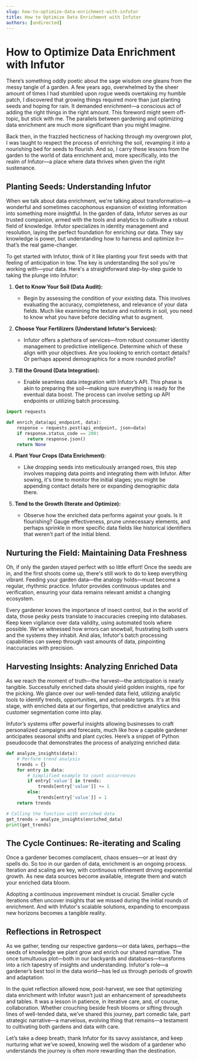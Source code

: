 ```yaml
---
slug: how-to-optimize-data-enrichment-with-infutor
title: How to Optimize Data Enrichment with Infutor
authors: [undirected]
---
```



# How to Optimize Data Enrichment with Infutor

There’s something oddly poetic about the sage wisdom one gleans from the messy tangle of a garden. A few years ago, overwhelmed by the sheer amount of times I had stumbled upon rogue weeds overtaking my humble patch, I discovered that growing things required more than just planting seeds and hoping for rain. It demanded enrichment—a conscious act of adding the right things in the right amount. This foreword might seem off-topic, but stick with me. The parallels between gardening and optimizing data enrichment are much more significant than you might imagine.

Back then, in the frazzled hecticness of hacking through my overgrown plot, I was taught to respect the process of enriching the soil, revamping it into a nourishing bed for seeds to flourish. And so, I carry these lessons from the garden to the world of data enrichment and, more specifically, into the realm of Infutor—a place where data thrives when given the right sustenance.

## Planting Seeds: Understanding Infutor

When we talk about data enrichment, we're talking about transformation—a wonderful and sometimes cacophonous expansion of existing information into something more insightful. In the garden of data, Infutor serves as our trusted companion, armed with the tools and analytics to cultivate a robust field of knowledge. Infutor specializes in identity management and resolution, laying the perfect foundation for enriching our data. They say knowledge is power, but understanding how to harness and optimize it—that’s the real game-changer.

To get started with Infutor, think of it like planting your first seeds with that feeling of anticipation in tow. The key is understanding the soil you're working with—your data. Here's a straightforward step-by-step guide to taking the plunge into Infutor:

1. **Get to Know Your Soil (Data Audit):**
   - Begin by assessing the condition of your existing data. This involves evaluating the accuracy, completeness, and relevance of your data fields. Much like examining the texture and nutrients in soil, you need to know what you have before deciding what to augment.
   
2. **Choose Your Fertilizers (Understand Infutor's Services):**
   - Infutor offers a plethora of services—from robust consumer identity management to predictive intelligence. Determine which of these align with your objectives. Are you looking to enrich contact details? Or perhaps append demographics for a more rounded profile?
   
3. **Till the Ground (Data Integration):**
   - Enable seamless data integration with Infutor’s API. This phase is akin to preparing the soil—making sure everything is ready for the eventual data boost. The process can involve setting up API endpoints or utilizing batch processing.
```python
import requests

def enrich_data(api_endpoint, data):
    response = requests.post(api_endpoint, json=data)
    if response.status_code == 200:
        return response.json()
    return None
```

4. **Plant Your Crops (Data Enrichment):**
   - Like dropping seeds into meticulously arranged rows, this step involves mapping data points and integrating them with Infutor. After sowing, it's time to monitor the initial stages; you might be appending contact details here or expanding demographic data there.
   
5. **Tend to the Growth (Iterate and Optimize):**
   - Observe how the enriched data performs against your goals. Is it flourishing? Gauge effectiveness, prune unnecessary elements, and perhaps sprinkle in more specific data fields like historical identifiers that weren't part of the initial blend.

## Nurturing the Field: Maintaining Data Freshness

Oh, if only the garden stayed perfect with so little effort! Once the seeds are in, and the first shoots come up, there's still work to do to keep everything vibrant. Feeding your garden data—the analogy holds—must become a regular, rhythmic practice. Infutor provides continuous updates and verification, ensuring your data remains relevant amidst a changing ecosystem.

Every gardener knows the importance of insect control, but in the world of data, those pesky pests translate to inaccuracies creeping into databases. Keep keen vigilance over data validity, using automated tools where possible. We’ve witnessed how errors can snowball, frustrating both users and the systems they inhabit. And alas, Infutor's batch processing capabilities can sweep through vast amounts of data, pinpointing inaccuracies with precision.

## Harvesting Insights: Analyzing Enriched Data

As we reach the moment of truth—the harvest—the anticipation is nearly tangible. Successfully enriched data should yield golden insights, ripe for the picking. We glance over our well-tended data field, utilizing analytic tools to identify trends, opportunities, and actionable targets. It's at this stage, with enriched data at our fingertips, that predictive analytics and customer segmentation come into play.

Infutor’s systems offer powerful insights allowing businesses to craft personalized campaigns and forecasts, much like how a capable gardener anticipates seasonal shifts and plant cycles. Here’s a snippet of Python pseudocode that demonstrates the process of analyzing enriched data:

```python
def analyze_insights(data):
    # Perform trend analysis
    trends = {}
    for entry in data:
        # Simplified example to count occurrences
        if entry['value'] in trends:
            trends[entry['value']] += 1
        else:
            trends[entry['value']] = 1
    return trends

# Calling the function with enriched data
get_trends = analyze_insights(enriched_data)
print(get_trends)
```

## The Cycle Continues: Re-iterating and Scaling

Once a gardener becomes complacent, chaos ensues—or at least dry spells do. So too in our garden of data, enrichment is an ongoing process. Iteration and scaling are key, with continuous refinement driving exponential growth. As new data sources become available, integrate them and watch your enriched data bloom.

Adopting a continuous improvement mindset is crucial. Smaller cycle iterations often uncover insights that we missed during the initial rounds of enrichment. And with Infutor's scalable solutions, expanding to encompass new horizons becomes a tangible reality.

## Reflections in Retrospect

As we gather, tending our respective gardens—or data lakes, perhaps—the seeds of knowledge we plant grow and enrich our shared narrative. The once tumultuous plot—both in our backyards and databases—transforms into a rich tapestry of insights and understanding. Infutor's role—a gardener’s best tool in the data world—has led us through periods of growth and adaptation.

In the quiet reflection allowed now, post-harvest, we see that optimizing data enrichment with Infutor wasn’t just an enhancement of spreadsheets and tables. It was a lesson in patience, in iterative care, and, of course, collaboration. Whether crouching beside fresh blooms or sifting through lines of well-tended data, we’ve shared this journey, part comedic tale, part strategic narrative—a marvelous, evolving thing that remains—a testament to cultivating both gardens and data with care.

Let’s take a deep breath, thank Infutor for its savvy assistance, and keep nurturing what we’ve sowed, knowing well the wisdom of a gardener who understands the journey is often more rewarding than the destination.